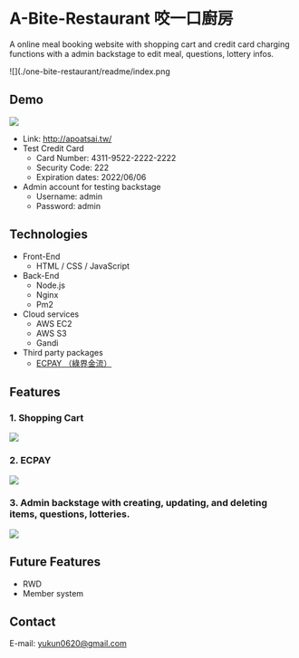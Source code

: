 # A-Bite-Restaurant 咬一口廚房
A online meal booking website with shopping cart and credit card charging functions with a admin backstage to edit meal, questions, lottery infos.

![](./one-bite-restaurant/readme/index.png

## Demo
![](./one-bite-restaurant/readme/index.png)
- Link: http://apoatsai.tw/
- Test Credit Card
    - Card Number: 4311-9522-2222-2222
    - Security Code: 222
    - Expiration dates: 2022/06/06
- Admin account for testing backstage
    - Username: admin
    - Password: admin

## Technologies
- Front-End
    - HTML / CSS / JavaScript
- Back-End
    - Node.js
    - Nginx
    - Pm2
- Cloud services
    - AWS EC2
    - AWS S3
    - Gandi
- Third party packages
    - [ECPAY （綠界金流）](https://www.ecpay.com.tw/)

## Features
### 1. Shopping Cart
![](./one-bite-restaurant/readme/001.gif)

### 2. ECPAY
![](./one-bite-restaurant/readme/002.gif)

### 3. Admin backstage with creating, updating, and deleting items, questions, lotteries.
![](./one-bite-restaurant/readme/003.gif)

## Future Features
- RWD
- Member system

## Contact
E-mail: yukun0620@gmail.com

